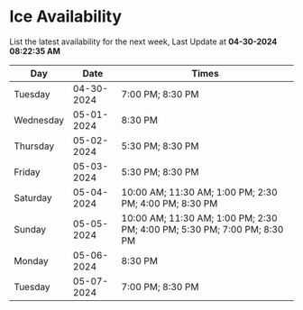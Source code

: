 # Ice Availability

List the latest availability for the next week, Last Update at **04-30-2024 08:22:35 AM**

| Day         | Date        | Times       |
| ----------- | ----------- | ----------- |
|Tuesday|04-30-2024|7:00 PM; 8:30 PM|
|Wednesday|05-01-2024|8:30 PM|
|Thursday|05-02-2024|5:30 PM; 8:30 PM|
|Friday|05-03-2024|5:30 PM; 8:30 PM|
|Saturday|05-04-2024|10:00 AM; 11:30 AM; 1:00 PM; 2:30 PM; 4:00 PM; 8:30 PM|
|Sunday|05-05-2024|10:00 AM; 11:30 AM; 1:00 PM; 2:30 PM; 4:00 PM; 5:30 PM; 7:00 PM; 8:30 PM|
|Monday|05-06-2024|8:30 PM|
|Tuesday|05-07-2024|7:00 PM; 8:30 PM|
